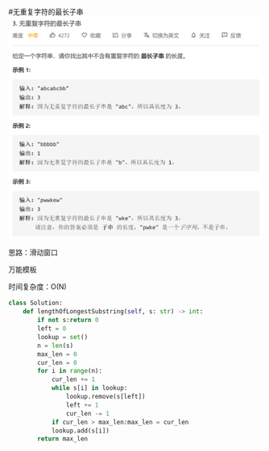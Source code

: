 #无重复字符的最长子串
![Alt text](https://github.com/DVampire/leetcode_solution/blob/master/0003_lengthOfLongestSubstring/images/1.png)

思路：滑动窗口

万能模板

时间复杂度：O(N)

```Python
class Solution:
    def lengthOfLongestSubstring(self, s: str) -> int:
        if not s:return 0
        left = 0
        lookup = set()
        n = len(s)
        max_len = 0
        cur_len = 0
        for i in range(n):
            cur_len += 1
            while s[i] in lookup:
                lookup.remove(s[left])
                left += 1
                cur_len -= 1
            if cur_len > max_len:max_len = cur_len
            lookup.add(s[i])
        return max_len
```

